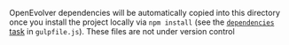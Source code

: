 OpenEvolver dependencies will be automatically copied into this directory once you install the project locally via `npm install` (see the [`dependencies` task](https://github.com/Amphiluke/open-evolver/blob/master/gulpfile.js#L8) in `gulpfile.js`). These files are not under version control